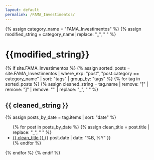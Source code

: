 ```yaml
---
layout: default
permalink: /FAMA_Investimentos/
---
```


{% assign category_name = "FAMA_Investimentos" %}
{% assign modified_string = category_name| replace: "_", " " %}
<h1>{{modified_string}}</h1>
{% if site.FAMA_Investimentos %}
{% assign sorted_posts = site.FAMA_Investimentos | where_exp: "post", "post.category == category_name" | sort: "tags" | group_by: "tags" %}
{% for tag in sorted_posts %}
{% assign cleaned_string = tag.name | remove: "[" | remove: "]" | remove: '"' | replace: "_", " " %}
<h2>{{ cleaned_string }}</h2>
{% assign posts_by_date = tag.items | sort: "date" %}
<ul>
{% for post in posts_by_date %}
{% assign clean_title = post.title | replace: "_", " " %}
<li><a href="{{ post.url | relative_url }}">{{ clean_title }} </a><span>{{ post.date | date: "%B, %Y" }}</span></li>
{% endfor %}
</ul>
{% endfor %}
{% endif %}
